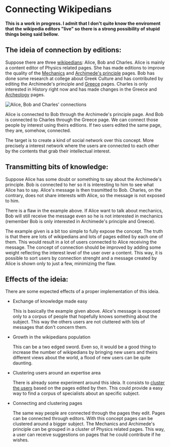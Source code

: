 Connecting Wikipedians
======================

**This is a work in progress. I admit that I don't quite know the enviroment that the wikipedia editors "live" so there is a strong possibility of stupid things being said bellow.**

The ideia of connection by editions:
------------------------------------

Suppose there are three [wikipedians][]: Alice, Bob and Charles. Alice is mainly a content editor of Physics related pages. She has made editions to improve the quality of the [Mechanics][] and [Archimede's principle][] pages. Bob has done some research at college about Greek Culture and has contributed by editing the Archimede's principle and [Greece][] pages. Charles is only interested in History right now and has made changes in the Greece and [Archeology][] pages.

![Alice, Bob and Charles' connections][graph]

[wikipedians]: http://en.wikipedia.org/wiki/Wikipedia:Wikipedians
[Mechanics]: http://en.wikipedia.org/wiki/Mechanics
[Archimede's principle]: http://en.wikipedia.org/wiki/Archimedes%27_principle
[Greece]: http://en.wikipedia.org/wiki/Greece
[Archeology]: http://en.wikipedia.org/wiki/Archeology
[graph]: https://github.com/ludug3r0/wiki_relations/raw/master/graph.png

Alice is connected to Bob through the Archimede's principle page. And Bob is connected to Charles through the Greece page. We can connect those people by interest using theirs editions. If two users edited the same page, they are, somehow, connected.

The target is to create a kind of social network over this concept. More precisely a interest network where the users are connected to each other by the contents that grab their intellectual interest.

Transmitting bits of knowledge:
-------------------------------

Suppose Alice has some doubt or something to say about the Archimede's principle. Bob is connected to her so it is interesting to him to see what Alice has to say. Alice's message is then trasmitted to Bob. Charles, on the contrary, does not share interests with Alice, so the message is not exposed to him.

There is a flaw in the example above. If Alice want to talk about mechanics, Bob will still receive the message even so he is not interested in mechanics (remember Bob is only interested in Archimede's principle and Greece).

The example given is a bit too simple to fully expose the concept. The truth is that there are lots of wikipedians and lots of pages edited by each one of them. This would result in a lot of users connected to Alice receiving the message. The concept of connection should be improved by adding some weight reflecting the interest level of the user over a content. This way, it is possible to sort users by connection strenght and a message created by Alice is shown only to just a few, minimizing the flaw.


Effects of the ideia:
---------------------

There are some expected effects of a proper implementation of this ideia.

*   Exchange of knowledge made easy

	This is basically the example given above. Alice's message is exposed only to a corpus of people that hopefully knows something about the subject. This way the others users are not cluttered with lots of messages that don't concern them.

*   Growth in the wikipedians population

	This can be a two edged sword. Even so, it would be a good thing to increase the number of wikipedians by bringing new users and theirs different views about the world, a flood of new users can be quite daunting.

*   Clustering users around an expertise area

	There is already some experiment around this ideia. It consists to [cluster the users][] based on the pages edited by then. This could provide a easy way to find a corpus of specialists about an specific subject. 

*   Connecting and clustering pages

	 The same way people are connected through the pages they edit. Pages can be connected through editors. With this concept pages can be clustered around a bigger subject. The Mechanics and Archimede's principle can be grouped in a cluster of Physics related pages. This way, a user can receive suggestions on pages that he could contribute if he wishes.

[cluster the users]: http://jace.zaiki.in/files/2009/05/19/cis-wikipedia-report1.pdf
